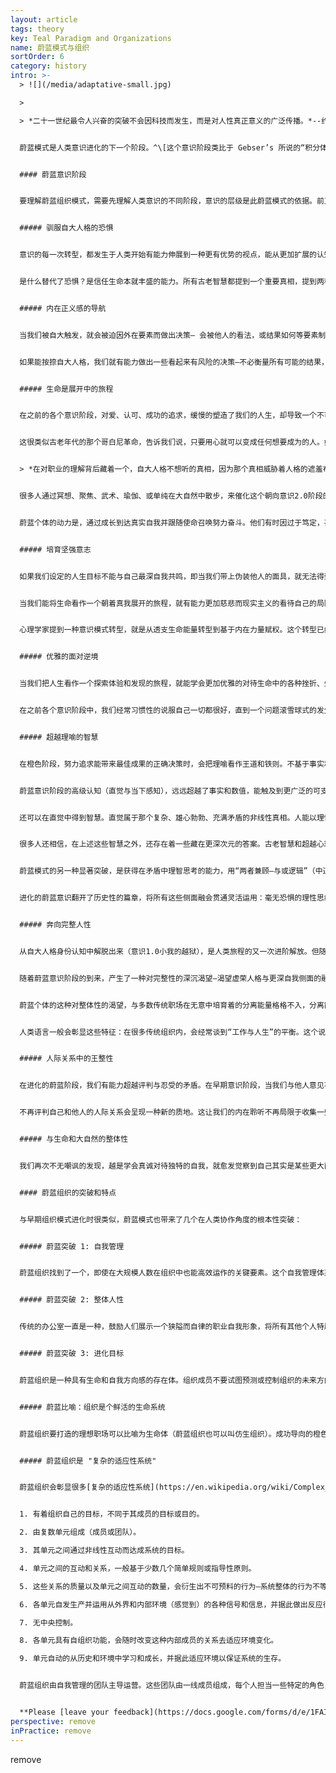 ```yaml
---
layout: article
tags: theory
key: Teal Paradigm and Organizations
name: 蔚蓝模式与组织
sortOrder: 6
category: history
intro: >-
  > ![](/media/adaptative-small.jpg)

  >

  > *二十一世纪最令人兴奋的突破不会因科技而发生，而是对人性真正意义的广泛传播。*--约翰 奈斯比特


  蔚蓝模式是人类意识进化的下一个阶段。^\[这个意识阶段类比于 Gebser’s 所说的“积分体,” Loevinger’s所说的 “集合体,” Cook-Greuter’s 的“结构性觉知,” Kegan’s 的“互联个体,” Torbert’s 的“战略家” 和 “炼金者,” Graves’ 的“AN,” Spiral Dynamics’ 的“黄色意识,” Maslow’s 的“自我创化,” Wade’s的 “至高主权,” 以及其他（造翼者的主权积分体）; 最普遍的称呼是积分体，共同体，集合体。]蔚蓝意识运用在组织机构角度时，就是将组织看作一种独立存在的力量，拥有其本身的目标，而不仅仅是一种实现管理目的的载具。蔚蓝组织的特点是自我组织和自我管理。橙色历史阶段的传统等级制度，即”预测和控制“的金字塔，被一种由许多小团队组成的去中心结构所替代。这些团队负责自我经营管理，能主权决定与组织内其他细胞的互动方式。传统的角色任命和岗位定义，被一人复数岗位的方式替代。蔚蓝岗位一般由成员自我选择决定并具有流动性。成员的行动不是由指令系统链条上游的某个上司命令来指导，而是通过成员”聆听“组织的目标来自行安排。蔚蓝结构组织的特点是，能敏捷变化，具有良好的适应性，为更好的服务于组织的目标而自动进行着微调。这跟传统的 [琥珀](../amber-paradigm-and-organizations/), [橙色](../orange-paradigm-and-organizations/) 和 [绿色](../green-paradigm-and-organizations/)组织都很不同。


  #### 蔚蓝意识阶段


  要理解蔚蓝组织模式，需要先理解人类意识的不同阶段，意识的层级是此蔚蓝模式的依据。前卫心理学家[阿伯拉汉 马斯洛](https://en.wikipedia.org/wiki/Abraham_Maslow)以及其他一些作家都认为，意识从绿色阶段朝向蔚蓝阶段的转型，是人类旅程中的一个特殊里程碑--另一位因发展模式研究而著称的心理学家[ C克蕾雅 W 格瑞夫](https://en.wikipedia.org/wiki/Clare_W._Graves) 的看法，在被沿袭引用时提到：“第一阶意识”（1.0），代表绿色意识层级之前所有的意识阶段，“第二阶意识”（2.0），则代表从蔚蓝意识阶段开始的各种未来意识阶段。所有处于第一阶意识阶段的人都认为，只有自己的世界观是唯一正确的，其他人都犯了很危险的错误。^\[To oversimplify: people who see the world differently are weaklings to be taken advantage of (Red), heretics to be brought back to the one true way (Blue), fools who don’t know how to play the game of success (Orange), or intolerant people who won’t give everyone a voice (Green). Source: Laloux, Frederic (2014-02-09). Reinventing Organizations: A Guide to Creating Organizations Inspired by the Next Stage of Human Consciousness (Kindle Locations 6912-6914). Nelson Parker. Kindle Edition.] 转型进入蔚蓝意识的人们，有史以来第一次，获得了智慧而承认意识是在进化，认识到意识在一个动量的引导下，朝着愈发复杂并能更加有效的对处这个世界的方向，持续不断的进化着（所以才有“进化性蔚蓝”的提法）。^\[Laloux, Frederic (2014-02-09). Reinventing Organizations: A Guide to Creating Organizations Inspired by the Next Stage of Human Consciousness (Kindle Location 1097-1107). Nelson Parker. Kindle Edition.]^\[ASimpler Way, by Margaret J Wheatley and Myron Kellner-Rodgers (Berrett-Koehler Publishers, 1999) is a simple but beautiful treatise on Teal consciousness in organizations.] 请参见[组织发展观](../developmental-perspective-on-organizations/)。


  ##### 驯服自大人格的恐惧


  意识的每一次转型，都发生于人类开始有能力伸展到一种更有优势的视点，能从更加扩展的认知来观察这个世界的时刻。如一条鱼初次跃出水面，初次能看到水。要获得新见解我们需要从以前淹没着自己的某种身份认知中解脱出来。比如，人类朝向追求合群的琥珀阶段的转型，是当冲动红色意识内呈现出一些内在规则，允许自己从只聚焦于欲望满足的身份认知中解脱出来时发生的。琥珀朝向成功橙色的转型，则发生于琥珀意识从群体雷同这种身份认知中挣脱出来的时刻。当我们学会将自己从自大人格的认知中解脱出来后，就能实现朝向蔚蓝意识的转型。通过退后一些距离观察自己的人格，我们可以突然观察到人格的各种恐惧，野心，以及通常驱动着我们人生的各种欲望。我们开始学会最小化自己的控制欲，彰显美好的愿望（装好人），从众欲等。我们不再因自大人格受辱而发脾气，不再让人格的恐惧条件反射式的控制自己的人生。在这个过程中，我们腾出空间聆听其他人和自己更深内在身份的智慧。


  是什么替代了恐惧？是信任生命本就丰盛的能力。所有古老智慧都提到一个重要真相，提到两种基本的生活方式：基于恐惧与缺乏，或基于信任与丰盛。在进化性蔚蓝意识阶段，我们越过一道鸿沟，学会去压制自己对人和事的控制欲。我们终于学会相信，即使发生了某些不可预测的事，或即使做错了事，一切都还是会好转，并且相信，即使不能好转，生命依然会给我们一个学习和成长的机会。^\[Laloux, Frederic (2014-02-09). Reinventing Organizations: A Guide to Creating Organizations Inspired by the Next Stage of Human Consciousness (Kindle Location 1108-1119). Nelson Parker. Kindle Edition.]


  ##### 内在正义感的导航


  当我们被自大触发，就会被迫因外在要素而做出决策— 会被他人的看法，或结果如何等要素制约（而失去主权决策能力）。在冲动红色的见解中，好决策的标准就是能否帮助自己得到所求。在合群琥珀见解中，人们则根据与社会主流的适配性做出决策。那些超越了个人家族，宗教或社会阶层认定常识的决策，会带来罪恶感和羞辱感。在成功学橙色见解中，效果和成果是决策的标杆。在多元化绿色见解中，决策标准则是归属感与和谐一致感。在进化性蔚蓝见解中，我们的决策依据，从外在标杆转型到内在尺度。我们关注内在正义感：这个决定感觉对不？我是否对自己真诚？这是否符合我感觉到的那个内在身份呼唤？我是否在服务世界？


  如果能按捺自大人格，我们就有能力做出一些看起来有风险的决策—不必衡量所有可能的结果，只是跟随那个最深内在的坚毅共鸣。我们就能开发出一种对不妥状况的直觉敏感性，感觉到一些需要我们开口和采取行动的状况，即使遭到反对或成功概率不大，也会出于整体感和使命感而做出决策。旧模式中的认可、成果、财富、和归属感，都被看作是值得推崇的体验，但同时隐含着诱惑自大的陷阱。蔚蓝模式跟之前各种意识阶段不同，目的与结果的顺序发生了改变：追求认可、成果、财富和归属感，并不是精彩人生的必要条件。我们追求一种精彩的活法，其结果会自然的带来认可、成果、财富和爱。^\[Laloux, Frederic (2014-02-09). Reinventing Organizations: A Guide to Creating Organizations Inspired by the Next Stage of Human Consciousness (Kindle Location 1121-1134). Nelson Parker. Kindle Edition.]


  ##### 生命是展开中的旅程


  在之前的各个意识阶段，对爱、认可、成功的追求，缓慢的塑造了我们的人生，却导致一个不可避免的结果。用诗人美撒同的话说，就是“戴着别人的面具”（我们复制着英雄、榜样、崇拜对象等的面孔给自己戴上）。在蔚蓝意识阶段，我们开始校准内在正义感，致力于诱发一些心灵探索，去发现自己到底是谁，人生目标到底是什么等。人们终于发现，人生的终极目的不是成功或被爱，而是成为自己最真诚的表达，活在自我主权中，荣耀自己的人权礼物和使命，为人类和这个世界服务。在蔚蓝意识中，人生仿佛是一场个人和集体组成的，朝向自己真正身份展开中的旅程。


  这很类似古老年代的那个哥白尼革命，告诉我们说，只要用心就可以变成任何想要成为的人。如果我们遵循蔚蓝模式，就不是去设定自己的人生目标，并用来导航人生的方向。而是放下控制，聆听那个希望透过我们来表达自己的整体生命的引导。帕克剖莫是个作家，教育家和艺术家，关于人生和职业的见解，他在著书“*让你的生命开口*”中写下了美妙的词句：


  > *在对职业的理解背后藏着一个，自大人格不想听的真相，因为那个真相威胁着人格的遮羞布：每个人都拥有一个跟那个日常意识之“小我”不同的生命，是试图通过这个“小我”表达的整体生命，“小我”只是那个生命的容器。...要感觉到这两者的不同，需要长时间艰难体验的磨砺，才可能感觉到那个藏在被称为“我”的人生体验背后的流动，那个更深层、更真实、一如既往的静候着被我们讴歌的生命。^\[Source:23 Parker Palmer, Let Your Life Speak: Listening for the Voice of Vocation (San Francisco: Jossey-Bass, 2000), 5.]*


  很多人通过冥想、聚焦、武术、瑜伽、或单纯在大自然中散步，来催化这个朝向意识2.0阶段的转型，找到一个安静空间，允许内在灵魂的声音吐露其真相并指导人生。活在这个意识阶段见解中的个体，连接着一种更深层的目标，可以几乎毫无恐惧的追求自己的使命。他们掌控了虚荣心和自大人格，不再因恐惧失败而放弃尝试。克蕾雅格瑞夫有一句名言，说具有蔚蓝意识的人是“一个有抱负但无野心的人”。


  蔚蓝个体的动力是，通过成长到达真实自我并跟随使命召唤努力奋斗。他们有时因过于笃定，甚至会对某些人和事失去耐心。比如一些并非来自同样意识境界的、依然追求自大人格成长的人，或一些与自己的境界和人生目标无法共鸣的事物。^\[Laloux, Frederic (2014-02-09). Reinventing Organizations: A Guide to Creating Organizations Inspired by the Next Stage of Human Consciousness (Kindle Location 1136-1157). Nelson Parker. Kindle Edition.]


  ##### 培育坚强意志


  如果我们设定的人生目标不能与自己最深自我共鸣，即当我们带上伪装他人的面具，就无法得到真实自我（心灵）的力量支持和赋权。于是会不可避免的发现自己陷入匮乏状态，为了试图超越自己的弱点而浪费很多能量，或因为感到自己没能成为应该的样子（洗脑面具的样式）而责备自己或他人。


  当我们能将生命看作一个朝着真我展开的旅程，就有能力更加慈悲而现实主义的看待自己的局限性，并能淡然接纳自己看到的各种现象（自己和他人，喜欢或不喜欢）。生命只是在轻推我们蜕变成一种，早已深藏在自我内在的真实状态。我们还能因此得到一种能力，可以少去关注周围各种人事物中的错误和缺点，将注意力转移到当下所是之原状，静观众妙并发现其潜力。我们开始用慈悲和赞赏感恩替代差评。


  心理学家提到一种意识模式转型，就是从透支生命能量转型到基于内在力量赋权。这个转型已经开始在地球上不同的领域中，带来了缓慢但至关重要的渗入，从管理到教育，从心理咨询到健康。这些转型的起点都基于一个前提：相信我们人类不是个亟待拯救的误入歧途种族，而是个等待被揭示出来的潜在力量。^\[Laloux, Frederic (2014-02-09). Reinventing Organizations: A Guide to Creating Organizations Inspired by the Next Stage of Human Consciousness (Kindle Location 1158-1167). Nelson Parker. Kindle Edition.]


  ##### 优雅的面对逆境


  当我们把人生看作一个探索体验和发现的旅程，就能学会更加优雅的对待生命中的各种挫折、失误和沟沟坎坎。我们就开始理解到一种灵性洞见，知道其实错误并不存在，错误只是一些能将我们引向一种关于内在自我和外在世界更深层真相认知的体验（炼金智慧）。在之前的各个意识层级中，人生的坎坷（疾病，不佳上司，不顺婚姻）被看作一种轮盘赌中的坏运气。我们会用愤怒，屈辱或抱怨来处理这些境遇，但这些负面情感会切断我们与他人和自我内在的连接感。在蔚蓝意识阶段，障碍被看作生命用来培训我们认知自我和世界真相的途径。在蔚蓝阶段，我们已经准备好放下愤怒，委屈和抱怨。这些虽然是虚荣性和自大人格的有效铠甲，但却不是灵魂的合格导师。我们开始学会承认一种可能性，即这些问题的一部分责任可能就在于自己。于是学会沉思：自己从挫折中学到了何种有助于成长的智慧。


  在之前各个意识阶段中，我们经常习惯性的说服自己一切都很好，直到一个问题滚雪球式的发生并导致雪崩般袭来，才被迫开始调整人生。在蔚蓝阶段，我们已经有能力不断进行微调，并通过人生旅途遇到的困难体验而积累智慧并成长。在以前的各种意识阶段，个人层面的变化会带来恐惧感。但在进化主题的蔚蓝阶段，个人成长旅途中，一种愉快的紧张感化为了动力和常态。^\[Laloux, Frederic (2014-02-09). Reinventing Organizations: A Guide to Creating Organizations Inspired by the Next Stage of Human Consciousness (Kindle Location 1169-1177). Nelson Parker. Kindle Edition.]


  ##### 超越理喻的智慧


  在橙色阶段，努力追求能带来最佳成果的正确决策时，会把理喻看作王道和铁则。不基于事实和逻辑的其他洞见来源，都被看作不合理而被摒弃。但嘲讽的是，橙色对结果的执着，往往如云层般遮蔽了我们清晰认识真相的能力。我们被淹没在以为能导航复杂决策的海量信息中，而无法认识到，那些信息其实跟我们的世界观和自大人格投射并执着追求的未来并不共鸣。通常是标语满墙，人们却对各种迹象不屑一顾（或不敢开口）。而在蔚蓝阶段，因不再那么执着于结果，所以更容易接纳那些有时令人不舒服的现实真相。可以说，在蔚蓝阶段，理性思维其实更容易得到数据的精确导航。


  蔚蓝意识阶段的高级认知（直觉与当下感知），远远超越了事实和数值，能触及到更广泛的可支撑决策的智慧。橙色阶段的现代科技见解压抑了人性的情感侧面，因而也遮蔽了我们理智分析的能力。绿色阶段则有时会走向另一个极端，拒绝逻辑分析式的左脑，只依赖右脑感觉来做决策。蔚蓝愉快的囊括了所有的觉知次元。有些洞见需要通过逻辑分析的努力来获得。也有些智慧则需要从情绪中攫取，深思这些关于自己情绪的提问，就能获得情绪带给我们的智慧力量：我为何愤怒，恐惧，雄心勃勃或兴奋？这些情绪揭示了关于我或正在发生事件的何种未知侧面？


  还可以在直觉中得到智慧。直觉属于那个复杂、雄心勃勃、充满矛盾的非线性真相。人能以理性思维做不到的方式，无意中触及到一些高级意识模式。直觉是一种如逻辑思维般可以通过训练而熟练掌握的能力：当我们学会关注自己的直觉，学会感谢直觉，学会向直觉讨教并获得其内可能包含的真相和引导，就会有更多的直觉答案自然呈现（聆听目标就是这个过程）。


  很多人还相信，在上述这些智慧之外，还存在着一些藏在更深次元的答案。古老智慧和超越心理学坚信，如果我们不是单纯肤浅的提问，而是将提问融入生命并沉思，宇宙就会本着无所不有的属性，通过一些意想不到的事件和同步性中，或通过梦境或冥想中浮现的词句和图像，给我们提供一些答案的迹象。非二元意识—冥想态、沉思态、预言体验、流动梦境、高潮体验—这些意识状态虽然可能出现在任何意识阶段，但在蔚蓝之后的阶段，人们可以通过定期的活动来深化自己在这些状态中的体验（稳定性和可再现性），触及到人类体验的完整波段和次元。肯·威尔伯对意识阶段和意识状态进行了批判性的区分。状态指的是瞬时的、短暂的意识，而阶段是人们成长过程中更持久的结构。状态包括清醒意识、做梦、睡眠、改变状态（例如由冥想、催眠、心理剧或药物引起）和神秘体验的高峰状态。（威尔伯通常用粗暴、微妙、因果、见证和非双重来分类）。状态和阶段有时会被混淆，因为高峰体验的语言通常与描述最高阶段的语言相似，但却是意识的两个不同属性（象限、线条和类型，即威尔伯积分模型中引用的第三、第四和第五属性）。假设某人在墨守成规的琥珀色阶段进行操作时，获得了一种最高的神秘体验状态：但这种峰值状态不会推动该人绕过橙色、绿色、蔚蓝以及随后的发展阶段，而到达阶梯的顶端。该患者仍在琥珀色状态下工作，当他或她再次回到清醒状态时，这一点会很明显。肯·威尔伯和考布斯发现的证据表明，每个意识阶段都可能经历任何高度的状态。例如，人们可以在任何阶段进行冥想和其他改变状态的练习而体验高级意识。从蔚蓝阶段开始，个体会愈发产生明显的兴趣，而持续尝试激发非二元意识的各种常规实践活动，以获得可再现可重复的全波段次元的人类体验。 ^\[Laloux, Frederic (2014-02-09). Reinventing Organizations: A Guide to Creating Organizations Inspired by the Next Stage of Human Consciousness (Kindle Locations 6916-6927). Nelson Parker. Kindle Edition.]


  蔚蓝模式的另一种显著突破，是获得在矛盾中理智思考的能力，用“两者兼顾—与或逻辑”（中道，兼容思维）超越那种“非此即彼--并非逻辑”（对立思维）。可以用呼吸出入来形象的比喻这两者的区别。在排斥思维中，我们只看到两者的对立。在兼顾思维中，我们看到的是两个互相依赖的元素：吸入越多，呼出就越多。呼吸出入这个矛盾体很容易理解，但对于人生中某些重大的矛盾，到达蔚蓝阶段的我们，才开始真正准备好去探索和理解其中的智慧：自由与责任，独立与社区，照顾自己与照顾他人等。


  进化的蔚蓝意识翻开了历史性的篇章，将所有这些侧面融会贯通灵活运用：毫无恐惧的理性思维，以及一些能在情绪，直觉，事件，矛盾中找到的智慧等。从橙色的理性减法世界观，转型到后现代化的绿色世界观，再到达一种对高次元觉知的全方位尝试。^\[Laloux, Frederic (2014-02-09). Reinventing Organizations: A Guide to Creating Organizations Inspired by the Next Stage of Human Consciousness (Kindle Location 1179-1207). Nelson Parker. Kindle Edition.]


  ##### 奔向完整人性


  从自大人格身份认知中解脱出来（意识1.0小我的越狱），是人类旅程的又一次进阶解放。但随着身份的解体也会出现分离。运作于蔚蓝阶段的人们一般能开发出一种深沉的感受，看到自己曾经如此这般的允许分离能量将自己的人生切割成无数碎片，并认识到这个分离状况的惨重代价。我们一直让那个繁忙的虚荣人格胜过了自己灵魂的安静发音。很多文化都颂扬头脑思维而贬低身体。重阳轻阴导致很多人都失去了在和谐社区生活的机会，失去了与内在自我和大自然的连接感。


  随着蔚蓝意识阶段的到来，产生了一种对完整性的深沉渴望—渴望虚荣人格与更深自我侧面的融合和完整化。即将思想、身体、和灵魂（身心脑灵）融合一体。同时滋养内在的阴和阳两个侧面。在与他人的交往中表达完整人性。修复自己那些与生命和大自然之间的破裂关系。朝向蔚蓝的转型，通常伴随着一种对透明的内在灵性次元打开自己的开放感，以及一种深刻的感觉：觉察到我们在某个层面都彼此互联着，都是一个巨大整体生命的细胞单元。在经历了多个逐步脱离旧身份认知的阶段后，当我们学会完全的独立自主并对自己真诚，就会不无嘲讽而自然的发现，我们每一个事实上都是那个“一切所是（宇宙人格）”的重要组件。


  蔚蓝个体的这种对整体性的渴望，与多数传统职场在无意中培育着的分离能量格格不入，分离能量过度强调虚荣人格和理性而轻视灵性和情绪，并基于工作的部门、职级、背景、或业绩来区分成员。将专家与个人分开。将组织与其竞争对手分开，与其或赖以生存生态环境分开。


  人类语言一般会彰显这些特征：在很多传统组织内，会经常谈到“工作与人生”的平衡。这个说法隐含的表明，在工作中，个人生活的要素所剩无几，我们为了工作而被迫剥离了人生中很多真正重要的部分。对那些朝向蔚蓝转型的人们而言，对传统职场的这些分离能量，一般会搞到非常痛苦。他们一般选择脱离在某个组织内的生活，而进入某种个体户的生态。寻找一种更容易适应的环境，更有助于通过自己和他人找到完整人性的工作。^\[Laloux, Frederic (2014-02-09). Reinventing Organizations: A Guide to Creating Organizations Inspired by the Next Stage of Human Consciousness (Kindle Location 1209-1224). Nelson Parker. Kindle Edition.]


  ##### 人际关系中的王整性


  在进化的蔚蓝阶段，我们有能力超越评判与忍受的矛盾。在早期意识阶段，当我们与他人意见不一致时，一般会评判他们，认为自己一定是对的，别人一定是错的。于是我们误认为自己的任务是说服、教育、矫正、或不理睬他们。或在绿色阶段的忍耐名下，忽略彼此我们之间的不同之处，告诉自己说所有的真相都相同。但在蔚蓝阶段，我们开始能超越这些二元对立，在无评判的更高次元真相里融会贯通，能检视自己的信念，确认其真理的光芒，同时也出于人性基本价值平等的角度，拥抱他人的人性完整（和而不同，正负兼容）。


  不再评判自己和他人的人际关系会呈现一种新的质地。这让我们的内在聆听不再局限于收集一些，用于更有效的说服、教育、矫正他人的信息。我们开始打造一个摒除评判的共享的安心安全空间。在这个共享空间里，自己的深层聆听，可以帮助他人发现他们自己的内在声音和真相，他们也会同样的帮助我们。在橙色阶段，我们从琥珀阶段那种强制和一统化的社区文化中解脱出来。现在，我们得到机会重建一种基于新基础的社区文化（社区2.0）.我们在这个社区中可以互相聆听，走向自我自主和整体性（主权及分体）道路。^\[Laloux, Frederic (2014-02-09). Reinventing Organizations: A Guide to Creating Organizations Inspired by the Next Stage of Human Consciousness (Kindle Location 1225-1234). Nelson Parker. Kindle Edition.]


  ##### 与生命和大自然的整体性


  我们再次不无嘲讽的发现，越是学会真诚对待独特的自我，就愈发觉察到自己其实是某些更大而互联的生命和意识之网的一个表达单元。这个觉察虽然能提升意识，同时也带来痛苦。因为我们发现，自己与生命和大自然的整体性关系已经彻底断裂了。于是我们开始奋力修复这个关系，不是基于一个道德责任次元，而是源于内在觉知：知道自己不是分离的碎片，而是与大自然一体的生命。我们开始认识到，人类将自己放在高于其他生命的位置，这种态度是何等的愚蠢和傲慢。于是我们开始寻求在大自然这个整体中，找到一个适合自己的、更加真诚而谦卑的定位。重新点燃我们与生命和大自然的有机关联，一般会让我们开始追求一种简单的生活，不再在生活中塞满自己曾以为会需要的财物（不再贪婪），终于觉悟到富有并非通过所拥有的财物来定义，而是通过那些滋养自己灵魂的丰盈关系来衡量。^\[Laloux, Frederic (2014-02-09). Reinventing Organizations: A Guide to Creating Organizations Inspired by the Next Stage of Human Consciousness (Kindle Location 1235-1242). Nelson Parker. Kindle Edition.]


  #### 蔚蓝组织的突破和特点


  与早期组织模式进化时很类似，蔚蓝模式也带来了几个在人类协作角度的根本性突破：


  ##### 蔚蓝突破 1: 自我管理


  蔚蓝组织找到了一个，即使在大规模人数在组织中也能高效运作的关键要素。这个自我管理体系基于同事人际关系，不需要阶层制度或统筹。(参见 [自我管理](../self-management/))。


  ##### 蔚蓝突破 2: 整体人性


  传统的办公室一直是一种，鼓励人们展示一个狭隘而自律的职业自我形象，将所有其他个人特质都挡在门外的空间。职场通常要求我们只展示理性的正面素质，展示刚毅和坚强，隐藏怀疑和怯懦。在传统职场中理性是王道，情感、直觉以及我们的灵性侧面一般不受欢迎，或被认为不合时宜。蔚蓝组织开发了一套持续性实践流程，能促进我们找回自己的内在完整性，并将自己的全部所是代入职场。 (参见 [完整人性](../wholeness/))。


  ##### 蔚蓝突破 3: 进化目标


  蔚蓝组织是一种具有生命和自我方向感的存在体。组织成员不要试图预测或控制组织的未来方向，而是鼓励成员积极聆听并理解组织自身想要变成什么样子，想要服务于何种目的。 (参见 [进化目标](../evolutionary-purpose/))。


  ##### 蔚蓝比喻：组织是个鲜活的生命系统


  蔚蓝组织要打造的理想职场可以比喻为生命体（蔚蓝组织也可以叫仿生组织）。成功导向的橙色模式的比喻是机器，多元化的绿色的比喻是家庭，而蔚蓝组织将自己看作有机体或生命系统。生命，在其所有的进化智慧中，维持着一种人类无法理解的美妙生态体系，持续朝着更完整一体、更复杂、更有意识的方向成长进化。大自然中的变化无时无处不在，这些变化是自组织的、源于每个细胞和器官的进化渴望，不需要任何中央指令和控制塔发出指令或拨动操纵杆。^\[Laloux, Frederic (2014-02-09). Reinventing Organizations: A Guide to Creating Organizations Inspired by the Next Stage of Human Consciousness (Kindle Locations 1299-1303). Nelson Parker. Kindle Edition.]


  ##### 蔚蓝组织是 "复杂的适应性系统"


  蔚蓝组织会彰显很多[复杂的适应性系统](https://en.wikipedia.org/wiki/Complex_adaptive_system)特有的属性^\[Complex adaptive systems are self-organizing systems that shows behavior which cannot be inferred from the behavior of their elements. Melanie Mitchell in Complexity, A Guided Tour, defines a complex adaptive system as "a system in which large networks of components with no central control and simple rules of operation give rise to complex collective behavior, sophisticated information processing and adaptation via learning or evolution" (p13). Human beings are perfect examples of complex adaptive systems: The behavior of our brains, hands, feet, lungs, heart, etc., seen individually, does not indicate what our behavior will be. However, non-animate systems can also exhibit complex, adaptive behavior, for example the economy or a stock exchange. For a fuller discussion of organizations as complex adaptive systems, readers can refer to Margaret J. Wheatley, Leadership and the New Science, 3rd Ed., Berrett-Koehler Publishers, 2006 and to Elizabeth McMillan, Complexity, Management and the Dynamics of Change, Routledge, 2008. Melanie Mitchell's Complexity, A Guided Tour (Oxford University Press, 2009) is also an excellent layman's introduction to the science of complex adaptive systems.]


  1. 有着组织自己的目标，不同于其成员的目标或目的。 

  2. 由复数单元组成（成员或团队）。

  3. 其单元之间通过非线性互动而达成系统的目标。

  4. 单元之间的互动和关系，一般基于少数几个简单规则或指导性原则。

  5. 这些关系的质量以及单元之间互动的数量，会衍生出不可预料的行为—系统整体的行为不等于单元行为的单纯合计。

  6. 各单元自发生产并运用从外界和内部环境（感觉到）的各种信号和信息，并据此做出反应行动。

  7. 无中央控制。

  8. 各单元具有自组织功能，会随时改变这种内部成员的关系去适应环境变化。

  9. 单元自动的从历史和环境中学习和成长，并据此适应环境以保证系统的生存。


  蔚蓝组织由自我管理的团队主导运营。这些团队由一线成员组成，每个人担当一些特定的角色，包括功能性任务和管理角色。无中央控制。不再只是形式化的关注价值观，而是通过组织内人们的实际行为实演价值观。每个人都自主自觉的聆听组织的目标，当感觉到环境变化时就随之采取行动。从成员的集体行动中，会自然衍生出组织层面的行为。


  **Please [leave your feedback](https://docs.google.com/forms/d/e/1FAIpQLSeKJ9e_35o57wtjr5F2NrlptK1ULTCawjJqSqOxNdvQ1lWFzA/viewform?c=0&w=1) regarding the usefulness of the wiki, in order for the voluntary team to improve it over time!**
perspective: remove
inPractice: remove
---
```

remove